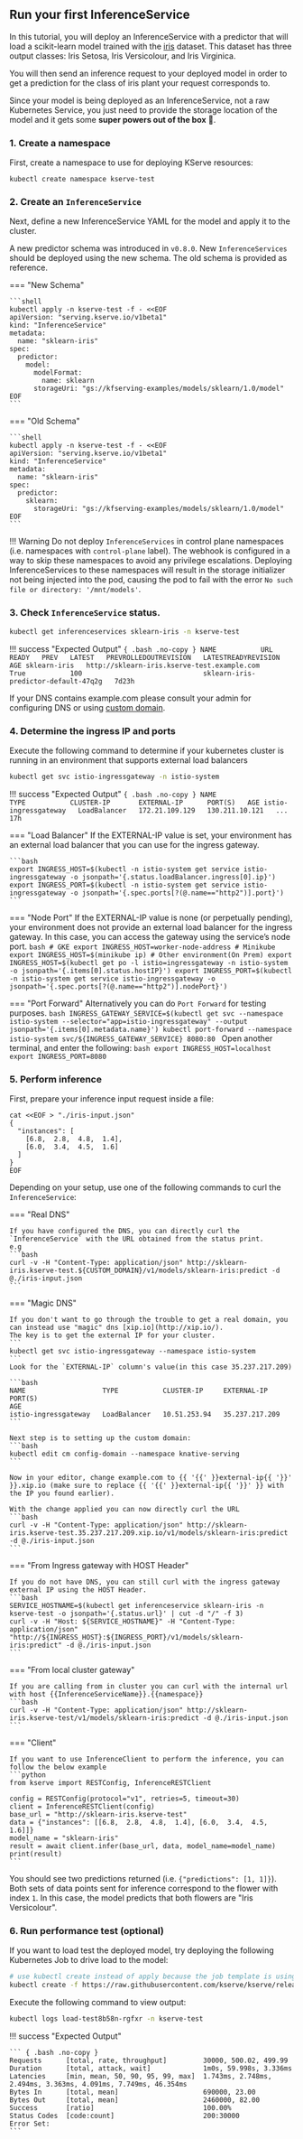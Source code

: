 ## Run your first InferenceService

In this tutorial, you will deploy an InferenceService with a predictor that will load a scikit-learn model trained with
the [iris](https://archive.ics.uci.edu/ml/datasets/iris) dataset. This dataset has three output classes: Iris Setosa, Iris Versicolour, and Iris Virginica.

You will then send an inference request to your deployed model in order to get a prediction for the class of iris plant your request corresponds to.

Since your model is being deployed as an InferenceService, not a raw Kubernetes Service, you just need to provide the storage location of the model and
it gets some **super powers out of the box** :rocket:.


### 1. Create a namespace

First, create a namespace to use for deploying KServe resources:

```shell
kubectl create namespace kserve-test
```

### 2. Create an `InferenceService`

Next, define a new InferenceService YAML for the model and apply it to the cluster.

A new predictor schema was introduced in `v0.8.0`. New `InferenceServices` should be deployed using the new schema. The old schema
is provided as reference.

=== "New Schema"

    ```shell
    kubectl apply -n kserve-test -f - <<EOF
    apiVersion: "serving.kserve.io/v1beta1"
    kind: "InferenceService"
    metadata:
      name: "sklearn-iris"
    spec:
      predictor:
        model:
          modelFormat:
            name: sklearn
          storageUri: "gs://kfserving-examples/models/sklearn/1.0/model"
    EOF
    ```

=== "Old Schema"

    ```shell
    kubectl apply -n kserve-test -f - <<EOF
    apiVersion: "serving.kserve.io/v1beta1"
    kind: "InferenceService"
    metadata:
      name: "sklearn-iris"
    spec:
      predictor:
        sklearn:
          storageUri: "gs://kfserving-examples/models/sklearn/1.0/model"
    EOF
    ```
!!! Warning
    Do not deploy `InferenceServices` in control plane namespaces (i.e. namespaces with `control-plane` label). The webhook is configured
    in a way to skip these namespaces to avoid any privilege escalations. Deploying InferenceServices to these namespaces will result in the storage initializer not being 
    injected into the pod, causing the pod to fail with the error `No such file or directory: '/mnt/models'`.

### 3. Check `InferenceService` status.

```bash
kubectl get inferenceservices sklearn-iris -n kserve-test
```

!!! success "Expected Output"
    ```{ .bash .no-copy }
    NAME           URL                                                 READY   PREV   LATEST   PREVROLLEDOUTREVISION   LATESTREADYREVISION                    AGE
    sklearn-iris   http://sklearn-iris.kserve-test.example.com         True           100                              sklearn-iris-predictor-default-47q2g   7d23h
    ```

If your DNS contains example.com please consult your admin for configuring DNS or using [custom domain](https://knative.dev/docs/serving/using-a-custom-domain).

### 4. Determine the ingress IP and ports

Execute the following command to determine if your kubernetes cluster is running in an environment that supports external load balancers
```bash
kubectl get svc istio-ingressgateway -n istio-system
```

!!! success "Expected Output"
    ```{ .bash .no-copy }
    NAME                   TYPE           CLUSTER-IP       EXTERNAL-IP      PORT(S)   AGE
    istio-ingressgateway   LoadBalancer   172.21.109.129   130.211.10.121   ...       17h
    ```

=== "Load Balancer"
    If the EXTERNAL-IP value is set, your environment has an external load balancer that you can use for the ingress gateway.

    ```bash
    export INGRESS_HOST=$(kubectl -n istio-system get service istio-ingressgateway -o jsonpath='{.status.loadBalancer.ingress[0].ip}')
    export INGRESS_PORT=$(kubectl -n istio-system get service istio-ingressgateway -o jsonpath='{.spec.ports[?(@.name=="http2")].port}')
    ```

=== "Node Port"
    If the EXTERNAL-IP value is none (or perpetually pending), your environment does not provide an external load balancer for the ingress gateway.
    In this case, you can access the gateway using the service’s node port.
    ```bash
    # GKE
    export INGRESS_HOST=worker-node-address
    # Minikube
    export INGRESS_HOST=$(minikube ip)
    # Other environment(On Prem)
    export INGRESS_HOST=$(kubectl get po -l istio=ingressgateway -n istio-system -o jsonpath='{.items[0].status.hostIP}')
    export INGRESS_PORT=$(kubectl -n istio-system get service istio-ingressgateway -o jsonpath='{.spec.ports[?(@.name=="http2")].nodePort}')
    ```

=== "Port Forward"
    Alternatively you can do `Port Forward` for testing purposes.
    ```bash
    INGRESS_GATEWAY_SERVICE=$(kubectl get svc --namespace istio-system --selector="app=istio-ingressgateway" --output jsonpath='{.items[0].metadata.name}')
    kubectl port-forward --namespace istio-system svc/${INGRESS_GATEWAY_SERVICE} 8080:80
    ```
    Open another terminal, and enter the following:
    ```bash
    export INGRESS_HOST=localhost
    export INGRESS_PORT=8080
    ```

### 5. Perform inference

First, prepare your inference input request inside a file:

```shell
cat <<EOF > "./iris-input.json"
{
  "instances": [
    [6.8,  2.8,  4.8,  1.4],
    [6.0,  3.4,  4.5,  1.6]
  ]
}
EOF
```

Depending on your setup, use one of the following commands to curl the `InferenceService`:

=== "Real DNS"

    If you have configured the DNS, you can directly curl the `InferenceService` with the URL obtained from the status print.
    e.g
    ```bash
    curl -v -H "Content-Type: application/json" http://sklearn-iris.kserve-test.${CUSTOM_DOMAIN}/v1/models/sklearn-iris:predict -d @./iris-input.json
    ```

=== "Magic DNS"

    If you don't want to go through the trouble to get a real domain, you can instead use "magic" dns [xip.io](http://xip.io/).
    The key is to get the external IP for your cluster.
    ```
    kubectl get svc istio-ingressgateway --namespace istio-system
    ```
    Look for the `EXTERNAL-IP` column's value(in this case 35.237.217.209)

    ```bash
    NAME                   TYPE           CLUSTER-IP     EXTERNAL-IP      PORT(S)                                                                                                                                      AGE
    istio-ingressgateway   LoadBalancer   10.51.253.94   35.237.217.209
    ```

    Next step is to setting up the custom domain:
    ```bash
    kubectl edit cm config-domain --namespace knative-serving
    ```

    Now in your editor, change example.com to {{ '{{' }}external-ip{{ '}}' }}.xip.io (make sure to replace {{ '{{' }}external-ip{{ '}}' }} with the IP you found earlier).

    With the change applied you can now directly curl the URL
    ```bash
    curl -v -H "Content-Type: application/json" http://sklearn-iris.kserve-test.35.237.217.209.xip.io/v1/models/sklearn-iris:predict -d @./iris-input.json
    ```

=== "From Ingress gateway with HOST Header"

    If you do not have DNS, you can still curl with the ingress gateway external IP using the HOST Header.
    ```bash
    SERVICE_HOSTNAME=$(kubectl get inferenceservice sklearn-iris -n kserve-test -o jsonpath='{.status.url}' | cut -d "/" -f 3)
    curl -v -H "Host: ${SERVICE_HOSTNAME}" -H "Content-Type: application/json" "http://${INGRESS_HOST}:${INGRESS_PORT}/v1/models/sklearn-iris:predict" -d @./iris-input.json
    ```

=== "From local cluster gateway"

    If you are calling from in cluster you can curl with the internal url with host {{InferenceServiceName}}.{{namespace}}
    ```bash
    curl -v -H "Content-Type: application/json" http://sklearn-iris.kserve-test/v1/models/sklearn-iris:predict -d @./iris-input.json
    ```

=== "Client"

    If you want to use InferenceClient to perform the inference, you can follow the below example
    ```python
    from kserve import RESTConfig, InferenceRESTClient

    config = RESTConfig(protocol="v1", retries=5, timeout=30)
    client = InferenceRESTClient(config)
    base_url = "http://sklearn-iris.kserve-test"
    data = {"instances": [[6.8,  2.8,  4.8,  1.4], [6.0,  3.4,  4.5,  1.6]]}
    model_name = "sklearn-iris"
    result = await client.infer(base_url, data, model_name=model_name)
    print(result)
    ```
    

You should see two predictions returned (i.e. `{"predictions": [1, 1]}`). Both sets of data points sent for inference correspond to the flower with index `1`.
In this case, the model predicts that both flowers are "Iris Versicolour".

### 6. Run performance test (optional)

If you want to load test the deployed model, try deploying the following Kubernetes Job to drive load to the model:

```bash
# use kubectl create instead of apply because the job template is using generateName which doesn't work with kubectl apply
kubectl create -f https://raw.githubusercontent.com/kserve/kserve/release-0.11/docs/samples/v1beta1/sklearn/v1/perf.yaml -n kserve-test
```

Execute the following command to view output:

```bash
kubectl logs load-test8b58n-rgfxr -n kserve-test
```

!!! success "Expected Output"

    ``` { .bash .no-copy }
    Requests      [total, rate, throughput]         30000, 500.02, 499.99
    Duration      [total, attack, wait]             1m0s, 59.998s, 3.336ms
    Latencies     [min, mean, 50, 90, 95, 99, max]  1.743ms, 2.748ms, 2.494ms, 3.363ms, 4.091ms, 7.749ms, 46.354ms
    Bytes In      [total, mean]                     690000, 23.00
    Bytes Out     [total, mean]                     2460000, 82.00
    Success       [ratio]                           100.00%
    Status Codes  [code:count]                      200:30000
    Error Set:
    ```
